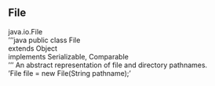 ## File
java.io.File <br>
’’’java
public class File <br>
extends Object <br>
implements Serializable, Comparable<File>  <br>
’’’
An abstract representation of file and directory pathnames. <br>
’File file = new File(String pathname);’
